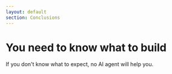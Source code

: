 ```yaml
---
layout: default
section: Conclusions
---
```


# You need to know what to build

If you don't know what to expect, no AI agent will help you.
